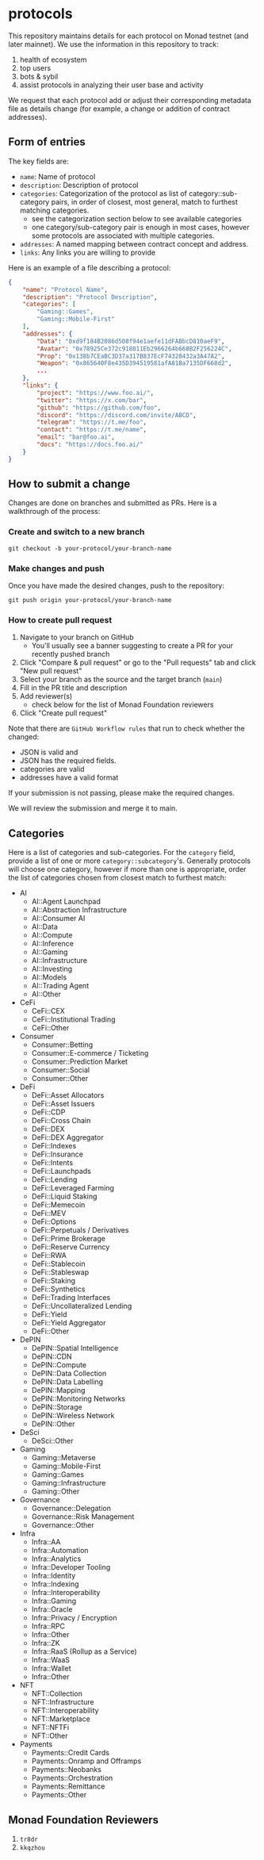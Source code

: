 # protocols
This repository maintains details for each protocol on Monad testnet (and later mainnet).  We use the information
in this repository to track:

1. health of ecosystem
2. top users
3. bots & sybil
4. assist protocols in analyzing their user base and activity

We request that each protocol add or adjust their corresponding metadata file as details change (for example, a 
change or addition of contract addresses).

## Form of entries
The key fields are:
- `name`: Name of protocol
- `description`: Description of protocol
- `categories`: Categorization of the protocol as list of category::sub-category pairs, in order of closest, most general, match to
  furthest matching categories.
  * see the categorization section below to see available categories
  * one category/sub-category pair is enough in most cases, however some protocols are associated with multiple categories.
- `addresses`: A named mapping between contract concept and address.
- `links`: Any links you are willing to provide

Here is an example of a file describing a protocol:
```json
{
    "name": "Protocol Name",
    "description": "Protocol Description",
    "categories": [
        "Gaming::Games",
        "Gaming::Mobile-First"
    ],
    "addresses": {
        "Data": "0xd9f184B2086d508f94e1aefe11dFABbcD810aeF9",
        "Avatar": "0x78925Ce372c918011Eb2966264b668B2F256224C",
        "Prop": "0x138b7CEaBC3D37a317B837EcF74320432a3A47A2",
        "Weapon": "0x865640F8e435D394519581afA81Ba7135DF668d2",
        ...
    },
    "links": {
        "project": "https://www.foo.ai/",
        "twitter": "https://x.com/bar",
        "github": "https://github.com/foo",
        "discord": "https://discord.com/invite/ABCD",
        "telegram": "https://t.me/foo",
        "contact": "https://t.me/name",
        "email": "bar@foo.ai",
        "docs": "https://docs.foo.ai/"
    }
}

```
## How to submit a change
Changes are done on branches and submitted as PRs. Here is a walkthrough of the process:

### Create and switch to a new branch
```
git checkout -b your-protocol/your-branch-name
```

### Make changes and push
Once you have made the desired changes, push to the repository:
```
git push origin your-protocol/your-branch-name
```

### How to create pull request
1. Navigate to your branch on GitHub
   * You'll usually see a banner suggesting to create a PR for your recently pushed branch
2. Click "Compare & pull request" or go to the "Pull requests" tab and click "New pull request"
3. Select your branch as the source and the target branch (`main`)
4. Fill in the PR title and description
5. Add reviewer(s)
   * check below for the list of Monad Foundation reviewers 
6. Click "Create pull request"

Note that there are `GitHub Workflow rules` that run to check whether the changed:
- JSON is valid and 
- JSON has the required fields.
- categories are valid
- addresses have a valid format

If your submission is not passing, please make the required changes.

We will review the submission and merge it to main.


## Categories
Here is a list of categories and sub-categories.  For the `category` field, provide a list of 
one or more `category::subcategory`'s.  Generally protocols will choose one category, however
if more than one is appropriate, order the list of categories chosen from closest match to 
furthest match:

- AI
  * AI::Agent Launchpad
  * AI::Abstraction Infrastructure
  * AI::Consumer AI
  * AI::Data
  * AI::Compute
  * AI::Inference
  * AI::Gaming
  * AI::Infrastructure
  * AI::Investing
  * AI::Models
  * AI::Trading Agent
  * AI::Other
- CeFi
  * CeFi::CEX
  * CeFi::Institutional Trading
  * CeFi::Other
- Consumer
  * Consumer::Betting
  * Consumer::E-commerce / Ticketing
  * Consumer::Prediction Market
  * Consumer::Social
  * Consumer::Other
- DeFi
  * DeFi::Asset Allocators
  * DeFi::Asset Issuers
  * DeFi::CDP
  * DeFi::Cross Chain
  * DeFi::DEX
  * DeFi::DEX Aggregator
  * DeFi::Indexes
  * DeFi::Insurance
  * DeFi::Intents
  * DeFi::Launchpads
  * DeFi::Lending
  * DeFi::Leveraged Farming
  * DeFi::Liquid Staking
  * DeFi::Memecoin
  * DeFi::MEV
  * DeFi::Options
  * DeFi::Perpetuals / Derivatives
  * DeFi::Prime Brokerage
  * DeFi::Reserve Currency
  * DeFi::RWA
  * DeFi::Stablecoin
  * DeFi::Stableswap
  * DeFi::Staking
  * DeFi::Synthetics
  * DeFi::Trading Interfaces
  * DeFi::Uncollateralized Lending
  * DeFi::Yield
  * DeFi::Yield Aggregator
  * DeFi::Other
- DePIN
  * DePIN::Spatial Intelligence
  * DePIN::CDN
  * DePIN::Compute
  * DePIN::Data Collection
  * DePIN::Data Labelling
  * DePIN::Mapping
  * DePIN::Monitoring Networks
  * DePIN::Storage
  * DePIN::Wireless Network
  * DePIN::Other
- DeSci
  * DeSci::Other
- Gaming
  * Gaming::Metaverse
  * Gaming::Mobile-First
  * Gaming::Games
  * Gaming::Infrastructure
  * Gaming::Other
- Governance
  * Governance::Delegation
  * Governance::Risk Management
  * Governance::Other
- Infra
  * Infra::AA
  * Infra::Automation
  * Infra::Analytics
  * Infra::Developer Tooling
  * Infra::Identity
  * Infra::Indexing
  * Infra::Interoperability
  * Infra::Gaming
  * Infra::Oracle
  * Infra::Privacy / Encryption
  * Infra::RPC
  * Infra::Other
  * Infra::ZK
  * Infra::RaaS (Rollup as a Service)
  * Infra::WaaS
  * Infra::Wallet
  * Infra::Other
- NFT
  * NFT::Collection
  * NFT::Infrastructure
  * NFT::Interoperability
  * NFT::Marketplace
  * NFT::NFTFi
  * NFT::Other
- Payments
  * Payments::Credit Cards
  * Payments::Onramp and Offramps
  * Payments::Neobanks
  * Payments::Orchestration
  * Payments::Remittance
  * Payments::Other
  
## Monad Foundation Reviewers
1. `tr8dr`
2. `kkqzhou`
